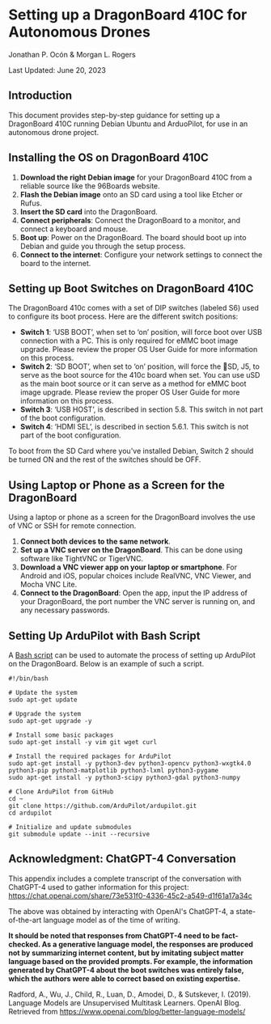 
# Setting up a DragonBoard 410C for Autonomous Drones
Jonathan P. Ocón & Morgan L. Rogers

Last Updated: June 20, 2023

## Introduction

This document provides step-by-step guidance for setting up a DragonBoard 410C running Debian Ubuntu and ArduoPilot, for use in an autonomous drone project.

## Installing the OS on DragonBoard 410C

1. **Download the right Debian image** for your DragonBoard 410C from a reliable source like the 96Boards website.
2. **Flash the Debian image** onto an SD card using a tool like Etcher or Rufus.
3. **Insert the SD card** into the DragonBoard.
4. **Connect peripherals**: Connect the DragonBoard to a monitor, and connect a keyboard and mouse.
5. **Boot up**: Power on the DragonBoard. The board should boot up into Debian and guide you through the setup process.
6. **Connect to the internet**: Configure your network settings to connect the board to the internet.

## Setting up Boot Switches on DragonBoard 410C

The DragonBoard 410c comes with a set of DIP switches (labeled S6) used to configure its boot process. Here are the different switch positions:

- **Switch 1**: ‘USB BOOT’, when set to ‘on’ position, will force boot over USB connection with a PC. This is only required for eMMC boot image upgrade. Please review the proper OS User Guide for more information on this process.
- **Switch 2**:  ‘SD BOOT’, when set to ‘on’ position, will force the SD, J5, to serve as the boot source for the 410c board when set. You can use uSD as the main boot source or it can serve as a method for eMMC boot image upgrade. Please review the proper OS User Guide for more information on this process.
- **Switch 3**: ‘USB HOST’, is described in section 5.8. This switch in not part of the boot configuration.
- **Switch 4**: ‘HDMI SEL’, is described in section 5.6.1. This switch is not part of the boot configuration. 

To boot from the SD Card where you've installed Debian, Switch 2 should be turned ON and the rest of the switches should be OFF.

## Using Laptop or Phone as a Screen for the DragonBoard

Using a laptop or phone as a screen for the DragonBoard involves the use of VNC or SSH for remote connection.

1. **Connect both devices to the same network**.
2. **Set up a VNC server on the DragonBoard**. This can be done using software like TightVNC or TigerVNC.
3. **Download a VNC viewer app on your laptop or smartphone**. For Android and iOS, popular choices include RealVNC, VNC Viewer, and Mocha VNC Lite.
4. **Connect to the DragonBoard**: Open the app, input the IP address of your DragonBoard, the port number the VNC server is running on, and any necessary passwords.

## Setting Up ArduPilot with Bash Script

A [Bash script](https://github.com/jpocon/OSCARs_Drone/blob/master/DragonBoard/DB410C_Setup.sh) can be used to automate the process of setting up ArduPilot on the DragonBoard. Below is an example of such a script.

```{bash eval=FALSE}
#!/bin/bash

# Update the system
sudo apt-get update

# Upgrade the system
sudo apt-get upgrade -y

# Install some basic packages
sudo apt-get install -y vim git wget curl

# Install the required packages for ArduPilot
sudo apt-get install -y python3-dev python3-opencv python3-wxgtk4.0 python3-pip python3-matplotlib python3-lxml python3-pygame
sudo apt-get install -y python3-scipy python3-gdal python3-numpy

# Clone ArduPilot from GitHub
cd ~
git clone https://github.com/ArduPilot/ardupilot.git
cd ardupilot

# Initialize and update submodules
git submodule update --init --recursive
```

## Acknowledgment: ChatGPT-4 Conversation

This appendix includes a complete transcript of the conversation with ChatGPT-4 used to gather information for this project:
https://chat.openai.com/share/73e531f0-4336-45c2-a549-d1f61a17a34c

The above was obtained by interacting with OpenAI's ChatGPT-4, a state-of-the-art language model as of the time of writing.

**It should be noted that responses from ChatGPT-4 need to be fact-checked. As a generative language model, the responses are produced not by summarizing internet content, but by imitating subject matter language based on the provided prompts. For example, the information generated by ChatGPT-4 about the boot switches was entirely false, which the authors were able to correct based on existing expertise.**

Radford, A., Wu, J., Child, R., Luan, D., Amodei, D., & Sutskever, I. (2019). Language Models are Unsupervised Multitask Learners. OpenAI Blog. Retrieved from https://www.openai.com/blog/better-language-models/
